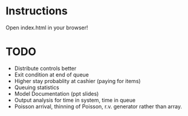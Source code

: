 # Instructions
Open index.html in your browser!

# TODO

* Distribute controls better
* Exit condition at end of queue
* Higher stay probablity at cashier (paying for items)
* Queuing statistics
* Model Documentation (ppt slides)
* Output analysis for time in system, time in queue
* Poisson arrival, thinning of Poisson, r.v. generator rather than array.